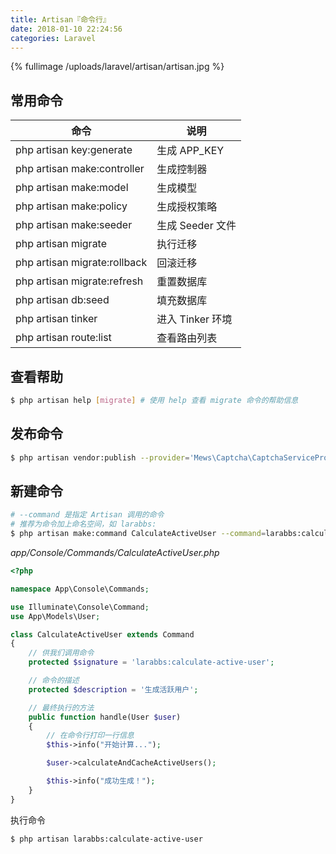 ```yaml
---
title: Artisan『命令行』
date: 2018-01-10 22:24:56
categories: Laravel
---
```


{% fullimage /uploads/laravel/artisan/artisan.jpg %}

<!-- more -->

## 常用命令

| 命令                          | 说明           |
| ---------------------------- | ------------ |
| php artisan key:generate     | 生成 APP_KEY   |
| php artisan make:controller  | 生成控制器        |
| php artisan make:model       | 生成模型         |
| php artisan make:policy      | 生成授权策略       |
| php artisan make:seeder      | 生成 Seeder 文件 |
| php artisan migrate          | 执行迁移         |
| php artisan migrate:rollback | 回滚迁移         |
| php artisan migrate:refresh  | 重置数据库        |
| php artisan db:seed          | 填充数据库        |
| php artisan tinker           | 进入 Tinker 环境 |
| php artisan route:list       | 查看路由列表       |


## 查看帮助
```bash
$ php artisan help [migrate] # 使用 help 查看 migrate 命令的帮助信息
```

## 发布命令

```bash
$ php artisan vendor:publish --provider='Mews\Captcha\CaptchaServiceProvider' 
```

## 新建命令

```bash
# --command 是指定 Artisan 调用的命令
# 推荐为命令加上命名空间，如 larabbs:
$ php artisan make:command CalculateActiveUser --command=larabbs:calculate-active-user
```

*app/Console/Commands/CalculateActiveUser.php*

```php
<?php

namespace App\Console\Commands;

use Illuminate\Console\Command;
use App\Models\User;

class CalculateActiveUser extends Command
{
    // 供我们调用命令
    protected $signature = 'larabbs:calculate-active-user';

    // 命令的描述
    protected $description = '生成活跃用户';

    // 最终执行的方法
    public function handle(User $user)
    {
        // 在命令行打印一行信息
        $this->info("开始计算...");

        $user->calculateAndCacheActiveUsers();

        $this->info("成功生成！");
    }
}
```

执行命令

```bash
$ php artisan larabbs:calculate-active-user
```


